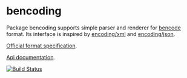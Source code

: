 bencoding
=========

Package bencoding supports simple parser and renderer for [bencode](https://en.wikipedia.org/wiki/Bencode) format. Its interface is inspired by [encoding/xml](http://golang.org/pkg/encoding/xml/) and [encoding/json](http://golang.org/pkg/encoding/json/).

[Official format specification](http://bittorrent.org/beps/bep_0003.html).

[Api documentation](http://godoc.org/github.com/tumdum/bencoding).

[![Build Status](https://travis-ci.org/tumdum/bencoding.png)](https://travis-ci.org/tumdum/bencoding)
